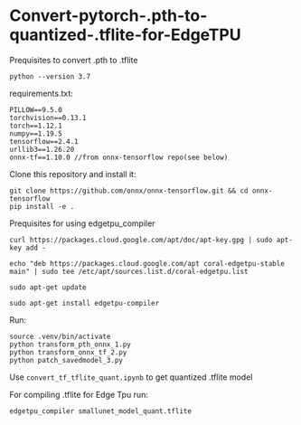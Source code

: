 # Convert-pytorch-.pth-to-quantized-.tflite-for-EdgeTPU

Prequisites to convert .pth to .tflite

```
python --version 3.7
```

requirements.txt:
```
PILLOW==9.5.0
torchvision==0.13.1
torch==1.12.1
numpy==1.19.5
tensorflow==2.4.1
urllib3==1.26.20
onnx-tf==1.10.0 //from onnx-tensorflow repo(see below)
```

Clone this repository and install it:

```
git clone https://github.com/onnx/onnx-tensorflow.git && cd onnx-tensorflow
pip install -e .
```

Prequisites for using edgetpu_compiler

```
curl https://packages.cloud.google.com/apt/doc/apt-key.gpg | sudo apt-key add -

echo "deb https://packages.cloud.google.com/apt coral-edgetpu-stable main" | sudo tee /etc/apt/sources.list.d/coral-edgetpu.list

sudo apt-get update

sudo apt-get install edgetpu-compiler
```


Run:

```
source .venv/bin/activate
python transform_pth_onnx_1.py
python transform_onnx_tf_2.py
python patch_savedmodel_3.py
```

Use ```convert_tf_tflite_quant.ipynb``` to get quantized .tflite model

For compiling .tflite for Edge Tpu run:
```
edgetpu_compiler smallunet_model_quant.tflite
```